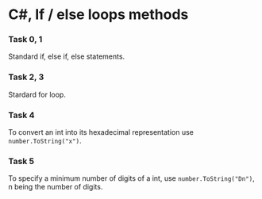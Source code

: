 # C#, If / else loops methods
### Task 0, 1
Standard if, else if, else statements.

### Task 2, 3
Stardard for loop.

### Task 4
To convert an int into its hexadecimal representation use `number.ToString("x")`.

### Task 5
To specify a minimum number of digits of a int, use `number.ToString("Dn")`, n being the number of digits.